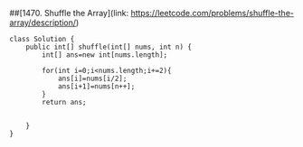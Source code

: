 ##[1470. Shuffle the Array](link: https://leetcode.com/problems/shuffle-the-array/description/)


```
class Solution {
    public int[] shuffle(int[] nums, int n) {
        int[] ans=new int[nums.length];
        
        for(int i=0;i<nums.length;i+=2){
            ans[i]=nums[i/2];
            ans[i+1]=nums[n++];
        }
        return ans;
       
        
    }
}
